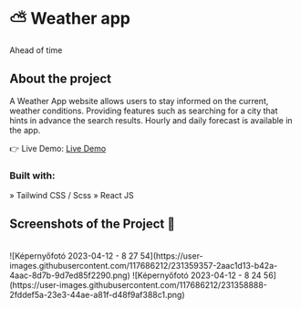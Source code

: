 # ⛅ Weather app 
Ahead of time

<h2> About the project </h2>
A Weather App website allows users to stay informed on the current, weather conditions. Providing features such as searching for a city that hints in advance the search results. Hourly and daily forecast is available in the app.

👉 Live Demo: [Live Demo](https://weather-app-mcrzx.vercel.app/)

<h3> Built with: </h3>
» Tailwind CSS / Scss
» React JS

<h2> Screenshots of the Project 📸 </h2>
<br>
![Képernyőfotó 2023-04-12 - 8 27 54](https://user-images.githubusercontent.com/117686212/231359357-2aac1d13-b42a-4aac-8d7b-9d7ed85f2290.png)
![Képernyőfotó 2023-04-12 - 8 24 56](https://user-images.githubusercontent.com/117686212/231358888-2fddef5a-23e3-44ae-a81f-d48f9af388c1.png)

